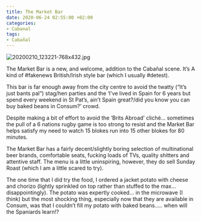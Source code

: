 ```yaml
---
title: The Market Bar
date: 2020-06-24 02:55:00 +02:00
categories:
- Cabanal
tags:
- Cabañal
---
```


![20200210_123221-768x432.jpg](/uploads/20200210_123221-768x432.jpg)

The Market Bar is a new, and welcome, addition to the Cabañal scene. It’s A kind of #fakenews British/Irish style bar (which I usually #detest).

This bar is far enough away from the city centre to avoid the twatty (“It’s just bants pal”) stag/hen parties and the ‘I’ve lived in Spain for 6 years but spend every weekend in St Pat’s, ain’t Spain great?/did you know you can buy baked beans in Consum?’ crowd. 

Despite making a bit of effort to avoid the ‘Brits Abroad’ cliché… sometimes the pull of a 6 nations rugby game is too strong to resist and the Market Bar helps satisfy my need to watch 15 blokes run into 15 other blokes for 80 minutes.

The Market Bar has a fairly decent/slightly boring selection of multinational beer brands, comfortable seats, fucking loads of TVs, quality shitters and attentive staff. The menu is a little uninspiring, however, they do sell Sunday Roast (which I am a little scared to try).

The one time that I did try the food, I ordered a jacket potato with cheese and chorizo (lightly sprinkled on top rather than stuffed to the max… disappointingly). The potato was expertly cooked… in the microwave (I think) but the most shocking thing, especially now that they are available in Consum, was that I couldn’t fill my potato with baked beans….. when will the Spaniards learn!?